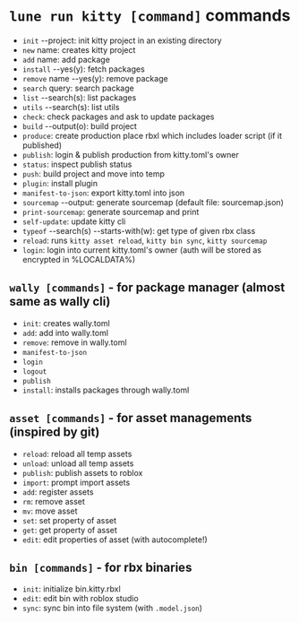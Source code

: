 # `lune run kitty [command]` commands
- `init` --project: init kitty project in an existing directory
- `new` name: creates kitty project
- `add` name: add package
- `install` --yes(y): fetch packages
- `remove` name --yes(y): remove package
- `search` query: search package
- `list` --search(s): list packages
- `utils` --search(s): list utils
- `check`: check packages and ask to update packages
- `build` --output(o): build project
- `produce`: create production place rbxl which includes loader script (if it published)
- `publish`: login & publish production from kitty.toml's owner
- `status`: inspect publish status
- `push`: build project and move into temp
- `plugin`: install plugin
- `manifest-to-json`: export kitty.toml into json
- `sourcemap` --output: generate sourcemap (default file: sourcemap.json)
- `print-sourcemap`: generate sourcemap and print
- `self-update`: update kitty cli
- `typeof` --search(s) --starts-with(w): get type of given rbx class
- `reload`: runs `kitty asset reload`, `kitty bin sync`, `kitty sourcemap`
- `login`: login into current kitty.toml's owner (auth will be stored as encrypted in %LOCALDATA%)

## `wally [commands]` - for package manager (almost same as wally cli)
- `init`: creates wally.toml
- `add`: add into wally.toml
- `remove`: remove in wally.toml
- `manifest-to-json`
- `login`
- `logout`
- `publish`
- `install`: installs packages through wally.toml

## `asset [commands]` - for asset managements (inspired by git)
- `reload`: reload all temp assets
- `unload`: unload all temp assets
- `publish`: publish assets to roblox
- `import`: prompt import assets
- `add`: register assets
- `rm`: remove asset
- `mv`: move asset
- `set`: set property of asset
- `get`: get property of asset
- `edit`: edit properties of asset (with autocomplete!)

## `bin [commands]` - for rbx binaries
- `init`: initialize bin.kitty.rbxl
- `edit`: edit bin with roblox studio
- `sync`: sync bin into file system (with `.model.json`)
